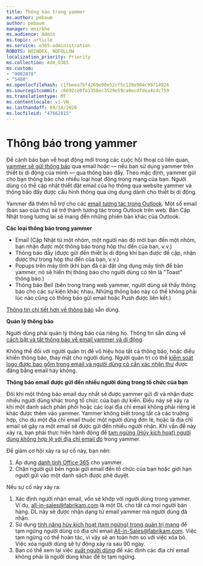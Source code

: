 ```yaml
---
title: Thông báo trong yammer
ms.author: pebaum
author: pebaum
manager: mnirkhe
ms.audience: Admin
ms.topic: article
ms.service: o365-administration
ROBOTS: NOINDEX, NOFOLLOW
localization_priority: Priority
ms.collection: Adm_O365
ms.custom:
- "9002878"
- "5480"
ms.openlocfilehash: c1fbeea7bf4269e90e52cf5c129e904c99714926
ms.sourcegitcommit: c6692ce0fa1358ec3529e59ca0ecdfdea4cdc759
ms.translationtype: MT
ms.contentlocale: vi-VN
ms.lasthandoff: 09/14/2020
ms.locfileid: "47662815"
---
```

# <a name="notifications-in-yammer"></a>Thông báo trong yammer

Để cảnh báo bạn về hoạt động mới trong các cuộc hội thoại có liên quan, [yammer sẽ gửi thông báo](https://support.microsoft.com/en-gb/office/enable-or-disable-yammer-email-and-phone-notifications-93e530e0-189f-4768-8f28-7683d48cc996) qua email hoặc — nếu bạn sử dụng yammer trên thiết bị di động của mình — qua thông báo đẩy. Theo mặc định, yammer gửi cho bạn thông báo cho nhiều loại hoạt động trong mạng của bạn. Người dùng có thể cập nhật thiết đặt email của họ thông qua website yammer và thông báo đẩy được cấu hình thông qua ứng dụng dành cho thiết bị di động. 

Yammer đã thêm hỗ trợ cho các [email tương tác trong Outlook](https://techcommunity.microsoft.com/t5/outlook-blog/interactive-yammer-emails-in-outlook-on-the-web-are-here/ba-p/1209420). Một số email (bản sao của thư) sẽ trở thành tương tác trong Outlook trên web. Bản Cập Nhật trong tương lai sẽ mang đến những phiên bản khác của Outlook.

**Các loại thông báo trong yammer**

- Email (Cập Nhật từ một nhóm, một người nào đó mời bạn đến một nhóm, bạn nhận được một thông báo trong hộp thư đến của bạn, v.v.)
- Thông báo đẩy (được gửi đến thiết bị di động khi bạn được đề cập, nhận được thư trong hộp thư đến của bạn, v.v.)
- Popups trên máy tính (khi bạn đã cài đặt ứng dụng máy tính để bàn yammer, nó sẽ hiển thị thông báo cho người dùng có tên là "Toast" thông báo.)
- Thông báo Bell (bên trong trang web yammer, người dùng sẽ thấy thông báo cho các sự kiện khác nhau. Những thông báo này có thể không phải lúc nào cũng có thông báo gửi email hoặc Push được liên kết.)

[Thông tin chi tiết hơn về thông báo](https://support.microsoft.com/en-gb/office/enable-or-disable-yammer-email-and-phone-notifications-93e530e0-189f-4768-8f28-7683d48cc996) sẵn dùng.

**Quản lý thông báo**

Người dùng phải quản lý thông báo của riêng họ. Thông tin sẵn dùng về [cách bật và tắt thông báo về email yammer và di động](https://support.microsoft.com/en-gb/office/enable-or-disable-yammer-email-and-phone-notifications-93e530e0-189f-4768-8f28-7683d48cc996). 

Không thể đối với người quản trị để vô hiệu hóa tất cả thông báo, hoặc điều khiển thông báo, thay mặt cho người dùng. Người quản trị có thể [kiểm soát logo được bao gồm trong email và người dùng có cần xác nhận thư](https://docs.microsoft.com/yammer/configure-your-yammer-network/configure-email-and-yammer) được đăng bằng email hay không.

**Thông báo email được gửi đến nhiều người dùng trong tổ chức của bạn**

Đôi khi một thông báo email duy nhất sẽ được yammer gửi đi và nhận được nhiều người dùng khác trong tổ chức của bạn dự kiến. Điều này sẽ xảy ra khi một danh sách phân phối hoặc các loại địa chỉ email không phải riêng lẻ khác được thêm vào yammer. Yammer không biết trong tất cả các trường hợp, cho dù một địa chỉ email thuộc một người dùng đơn lẻ, hoặc là địa chỉ email sẽ gây ra một email sẽ được gửi đến nhiều người nhận. Khi vấn đề này xảy ra, bạn phải thực hiện hành động để [tạm ngừng (Hủy kích hoạt) người dùng không hợp lệ với địa chỉ email đó](https://docs.microsoft.com/yammer/manage-yammer-users/add-block-or-remove-users#remove-users) trong yammer. 

Để giảm cơ hội xảy ra sự cố này, bạn nên:

1. Áp dụng [danh tính Office 365](https://docs.microsoft.com/yammer/configure-your-yammer-network/enforce-office-365-identity) cho yammer.
2. Chặn người gửi bên ngoài gửi email đến tổ chức của bạn hoặc giới hạn người gửi vào một danh sách được phê duyệt.

Nếu sự cố này xảy ra:

1. Xác định người nhận email, vốn sẽ khớp với người dùng trong yammer. Ví dụ, all-in-sales@fabrikam.com là một DL cho tất cả mọi người bán hàng. DL này sẽ được nhận dạng từ email yammer mà người dùng đã nhận.
2. Sử dụng [tính năng hủy kích hoạt (tạm ngừng) trong quản trị mạng](https://docs.microsoft.com/yammer/manage-yammer-users/add-block-or-remove-users#remove-users) để tạm ngừng người dùng có địa chỉ email All-in-Sales@fabrikam.com. Việc tạm ngừng có thể hoàn tác, vì vậy sẽ an toàn hơn so với việc xóa bỏ. Việc xóa người dùng sẽ tự động xảy ra sau 90 ngày.
3. Bạn có thể xem lại việc [xuất người dùng](https://docs.microsoft.com/yammer/manage-security-and-compliance/export-yammer-enterprise-data#ExportUsers) để xác định các địa chỉ email không phải là người dùng khác để bị tạm ngừng.
